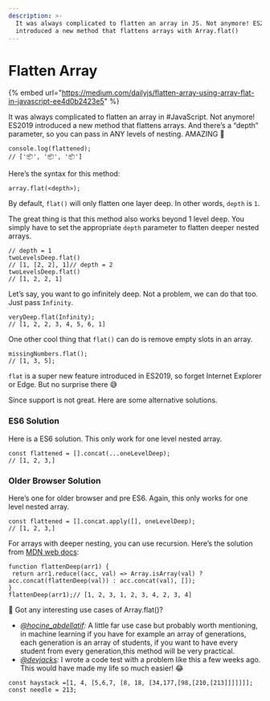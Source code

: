 ```yaml
---
description: >-
  It was always complicated to flatten an array in JS. Not anymore! ES2019
  introduced a new method that flattens arrays with Array.flat()
---
```


# Flatten Array

{% embed url="https://medium.com/dailyjs/flatten-array-using-array-flat-in-javascript-ee4d0b2423e5" %}



It was always complicated to flatten an array in \#JavaScript. Not anymore! ES2019 introduced a new method that flattens arrays. And there’s a “depth” parameter, so you can pass in ANY levels of nesting. AMAZING 🤩

```text
console.log(flattened);
// ['📦', '📦', '📦']
```

Here’s the syntax for this method:

```text
array.flat(<depth>);
```

By default, `flat()` will only flatten one layer deep. In other words, `depth` is `1`.

The great thing is that this method also works beyond 1 level deep. You simply have to set the appropriate `depth` parameter to flatten deeper nested arrays.

```text
// depth = 1
twoLevelsDeep.flat()
// [1, [2, 2], 1]// depth = 2
twoLevelsDeep.flat()
// [1, 2, 2, 1]
```

Let’s say, you want to go infinitely deep. Not a problem, we can do that too. Just pass `Infinity`.

```text
veryDeep.flat(Infinity);
// [1, 2, 2, 3, 4, 5, 6, 1]
```

One other cool thing that `flat()` can do is remove empty slots in an array.

```text
missingNumbers.flat();
// [1, 3, 5];
```

`flat` is a super new feature introduced in ES2019, so forget Internet Explorer or Edge. But no surprise there 😅

Since support is not great. Here are some alternative solutions.

### ES6 Solution

Here is a ES6 solution. This only work for one level nested array.

```text
const flattened = [].concat(...oneLevelDeep);
// [1, 2, 3,]
```

### Older Browser Solution

Here’s one for older browser and pre ES6. Again, this only works for one level nested array.

```text
const flattened = [].concat.apply([], oneLevelDeep);
// [1, 2, 3,]
```

For arrays with deeper nesting, you can use recursion. Here’s the solution from [MDN web docs](https://developer.mozilla.org/en-US/docs/Web/JavaScript/Reference/Global_Objects/Array/flat#Alternative):

```text
function flattenDeep(arr1) {
 return arr1.reduce((acc, val) => Array.isArray(val) ? acc.concat(flattenDeep(val)) : acc.concat(val), []);
}
flattenDeep(arr1);// [1, 2, 3, 1, 2, 3, 4, 2, 3, 4]
```

💬 Got any interesting use cases of Array.flat\(\)?

* [_@hocine\_abdellatif_](https://www.instagram.com/hocine_abdellatif/)_:_ A little far use case but probably worth mentioning, in machine learning if you have for example an array of generations, each generation is an array of students, if you want to have every student from every generation,this method will be very practical.
* [_@devjacks_](https://twitter.com/devjacks/status/1155273208595021825?s=20)_:_ I wrote a code test with a problem like this a few weeks ago. This would have made my life so much easier! 😂

```text
const haystack =[1, 4, [5,6,7, [8, 18, [34,177,[98,[210,[213]]]]]]];
const needle = 213;
```

